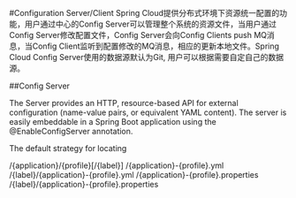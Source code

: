 #Configuration Server/Client
Spring Cloud提供分布式环境下资源统一配置的功能，用户通过中心的Config Server可以管理整个系统的资源文件，当用户通过Config Server修改配置文件，Config Server会向Config Clients push MQ消息，当Config Client监听到配置修改的MQ消息，相应的更新本地文件。Spring Cloud Config Server使用的数据源默认为Git, 用户可以根据需要自定自己的数据源。


##Config Server

The Server provides an HTTP, resource-based API for external configuration (name-value pairs, or equivalent YAML content). The server is easily embeddable in a Spring Boot application using the @EnableConfigServer annotation.




The default strategy for locating 

/{application}/{profile}[/{label}]
/{application}-{profile}.yml
/{label}/{application}-{profile}.yml
/{application}-{profile}.properties
/{label}/{application}-{profile}.properties
